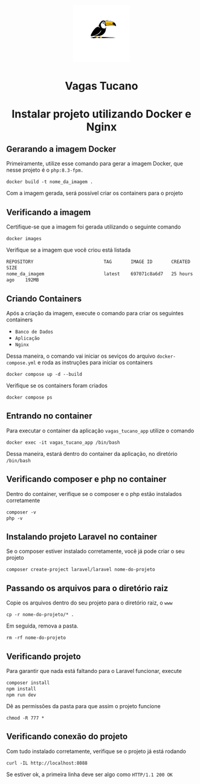 

<h1 align="center"><img src="/public/img/logo.png" width="150px"></h1>
<h1 align="center">Vagas Tucano</h1>


# <p align="center"> Instalar projeto utilizando Docker e Nginx </p>

## Gerarando a imagem Docker

Primeiramente, utilize esse comando para gerar a imagem Docker, que nesse projeto é o `php:8.3-fpm.`

```
docker build -t nome_da_imagem .
```
Com a imagem gerada, será possível criar os containers para o projeto

## Verificando a imagem

Certifique-se que a imagem foi gerada utilizando o seguinte comando

```
docker images
```

Verifique se a imagem que você criou está listada

```
REPOSITORY                          TAG       IMAGE ID       CREATED         SIZE
nome_da_imagem                      latest    697071c8a6d7   25 hours ago    192MB
```

## Criando Containers

Após a criação da imagem, execute o comando para criar os seguintes containers
* `Banco de Dados`
* `Aplicação`
* `Nginx`

Dessa maneira, o comando vai iniciar os seviços do arquivo `docker-compose.yml` e roda as instruções para iniciar os containers

```
docker compose up -d --build
```

Verifique se os containers foram criados

```
docker compose ps
```

## Entrando no container

Para executar o container da aplicação `vagas_tucano_app` utilize o comando

```
docker exec -it vagas_tucano_app /bin/bash
```

Dessa maneira, estará dentro do container da aplicação, no diretório `/bin/bash`

## Verificando composer e php no container

Dentro do container, verifique se o composer e o php estão instalados corretamente

```
composer -v
php -v
```

## Instalando projeto Laravel no container

Se o composer estiver instalado corretamente, você já pode criar o seu projeto

```
composer create-project laravel/laravel nome-do-projeto
```

## Passando os arquivos para o diretório raiz

Copie os arquivos dentro do seu projeto para o diretório raiz, o `www`

```
cp -r nome-do-projeto/* .
```

Em seguida, remova a pasta.

```
rm -rf nome-do-projeto
```

## Verificando projeto

Para garantir que nada está faltando para o Laravel funcionar, execute

```
composer install
npm install
npm run dev
```

Dê as permissões da pasta para que assim o projeto funcione

```
chmod -R 777 *
```

## Verificando conexão do projeto

Com tudo instalado corretamente, verifique se o projeto já está rodando

```
curl -IL http://localhost:8088
```

Se estiver ok, a primeira linha deve ser algo como
`HTTP/1.1 200 OK`
